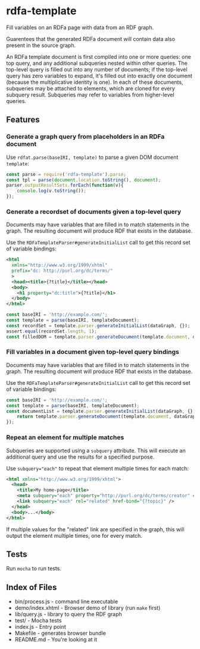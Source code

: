 # rdfa-template

Fill variables on an RDFa page with data from an RDF graph.

Guarentees that the generated RDFa document will contain data also present in the source graph.

An RDFa template document is first compiled into one or more queries: one top query, and any additional subqueries nested within other queries.
The top-level query is filled out into any number of documents; if the top-level query has zero variables to expand, it's filled out into exactly one document (because the multiplicative identity is one).
In each of these documents, subqueries may be attached to elements, which are cloned for every subquery result. Subqueries may refer to variables from higher-level queries.

## Features

### Generate a graph query from placeholders in an RDFa document

Use `rdfat.parse(baseIRI, template)` to parse a given DOM document `template`:

```javascript
const parse = require('rdfa-template').parse;
const tpl = parse(document.location.toString(), document);
parser.outputResultSets.forEach(function(v){
	console.log(v.toString());
});
```

### Generate a recordset of documents given a top-level query

Documents may have variables that are filled in to match statements in the graph. The resulting document will produce RDF that exists in the database.

Use the `RDFaTemplateParser#generateInitialList` call to get this record set of variable bindings:

```xml
<html
  xmlns="http://www.w3.org/1999/xhtml"
  prefix="dc: http://purl.org/dc/terms/"
  >
  <head><title>{?title}</title></head>
  <body>
    <h1 property="dc:title">{?title}</h1>
  </body>
</html>
```

```javascript
const baseIRI = 'http://example.com/';
const template = parse(baseIRI, templateDocument);
const recordSet = template.parser.generateInitialList(dataGraph, {});
assert.equal(recordSet.length, 1);
const filledDOM = template.parser.generateDocument(template.document, dataGraph, recordSet[0]);
```


### Fill variables in a document given top-level query bindings

Documents may have variables that are filled in to match statements in the graph. The resulting document will produce RDF that exists in the database.

Use the `RDFaTemplateParser#generateInitialList` call to get this record set of variable bindings:


```javascript
const baseIRI = 'http://example.com/';
const template = parse(baseIRI, templateDocument);
const documentList = template.parser.generateInitialList(dataGraph, {}).map(function(bindings){
	return template.parser.generateDocument(template.document, dataGraph, bindings);
});
```


### Repeat an element for multiple matches

Subqueries are supported using a `subquery` attribute. This will execute an additional query and use the results for a specified purpose.

Use `subquery="each"` to repeat that element multiple times for each match:

```xml
<html xmlns="http://www.w3.org/1999/xhtml">
  <head>
    <title>My home-page</title>
    <meta subquery="each" property="http://purl.org/dc/terms/creator" content-bind="{?content}" />
    <link subquery="each" rel="related" href-bind="{?topic}" />
  </head>
  <body>...</body>
</html>
```

If multiple values for the "related" link are specified in the graph, this will output the element multiple times, one for every match.


## Tests

Run `mocha` to run tests.


## Index of Files

* bin/process.js - command line executable
* demo/index.xhtml - Browser demo of library (run `make` first)
* lib/query.js - library to query the RDF graph
* test/ - Mocha tests
* index.js - Entry point
* Makefile - generates browser bundle
* README.md - You're looking at it
